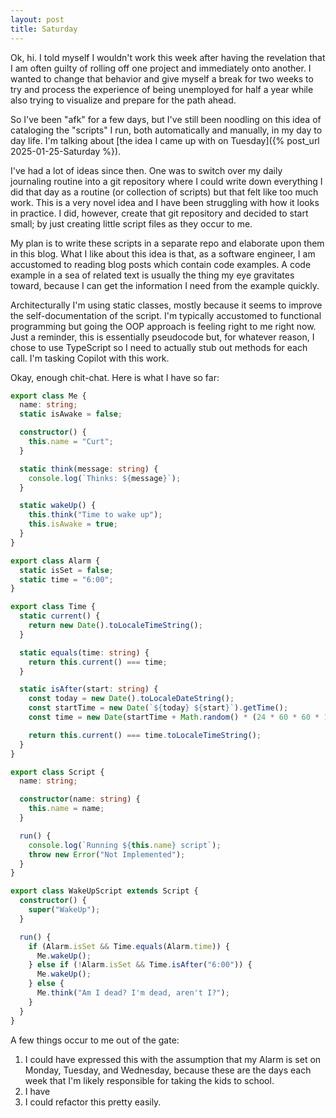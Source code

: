 ```yaml
---
layout: post
title: Saturday
---
```


Ok, hi. I told myself I wouldn't work this week after having the revelation that I am often guilty of rolling off one project and immediately onto another. I wanted to change that behavior and give myself a break for two weeks to try and process the experience of being unemployed for half a year while also trying to visualize and prepare for the path ahead.

So I've been "afk" for a few days, but I've still been noodling on this idea of cataloging the "scripts" I run, both automatically and manually, in my day to day life. I'm talking about [the idea I came up with on Tuesday]({% post_url 2025-01-25-Saturday %}).

I've had a lot of ideas since then. One was to switch over my daily journaling routine into a git repository where I could write down everything I did that day as a routine (or collection of scripts) but that felt like too much work. This is a very novel idea and I have been struggling with how it looks in practice. I did, however, create that git repository and decided to start small; by just creating little script files as they occur to me.

My plan is to write these scripts in a separate repo and elaborate upon them in this blog. What I like about this idea is that, as a software engineer, I am accustomed to reading blog posts which contain code examples. A code example in a sea of related text is usually the thing my eye gravitates toward, because I can get the information I need from the example quickly.

Architecturally I'm using static classes, mostly because it seems to improve the self-documentation of the script. I'm typically accustomed to functional programming but going the OOP approach is feeling right to me right now. Just a reminder, this is essentially pseudocode but, for whatever reason, I chose to use TypeScript so I need to actually stub out methods for each call. I'm tasking Copilot with this work.

Okay, enough chit-chat. Here is what I have so far:

```ts
export class Me {
  name: string;
  static isAwake = false;

  constructor() {
    this.name = "Curt";
  }

  static think(message: string) {
    console.log(`Thinks: ${message}`);
  }

  static wakeUp() {
    this.think("Time to wake up");
    this.isAwake = true;
  }
}

export class Alarm {
  static isSet = false;
  static time = "6:00";
}

export class Time {
  static current() {
    return new Date().toLocaleTimeString();
  }

  static equals(time: string) {
    return this.current() === time;
  }

  static isAfter(start: string) {
    const today = new Date().toLocaleDateString();
    const startTime = new Date(`${today} ${start}`).getTime();
    const time = new Date(startTime + Math.random() * (24 * 60 * 60 * 1000));

    return this.current() === time.toLocaleTimeString();
  }
}

export class Script {
  name: string;

  constructor(name: string) {
    this.name = name;
  }

  run() {
    console.log(`Running ${this.name} script`);
    throw new Error("Not Implemented");
  }
}

export class WakeUpScript extends Script {
  constructor() {
    super("WakeUp");
  }

  run() {
    if (Alarm.isSet && Time.equals(Alarm.time)) {
      Me.wakeUp();
    } else if (!Alarm.isSet && Time.isAfter("6:00")) {
      Me.wakeUp();
    } else {
      Me.think("Am I dead? I'm dead, aren't I?");
    }
  }
}
```

A few things occur to me out of the gate:

1. I could have expressed this with the assumption that my Alarm is set on Monday, Tuesday, and Wednesday, because these are the days each week that I'm likely responsible for taking the kids to school.
1. I have
1. I could refactor this pretty easily.
